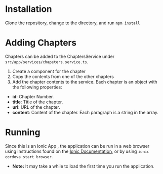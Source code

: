 # Installation
Clone the repository, change to the directory, and run `npm install`

# Adding Chapters
Chapters can be added to the ChaptersService under `src/app/services/chapeters.service.ts`. 

1. Create a component for the chapter
2. Copy the contents from one of the other chapters
3. Add the chapter contents to the service. Each chapter is an object with the following properties:
* **id**: Chapter Number.
* **title**: Title of the chapter.
* **url**: URL of the chapter.
* **content**: Content of the chapter. Each paragraph is a string in the array. 

# Running
Since this is an Ionic App , the application can be run in a web browser using instructions found on the [Ionic Documentation](https://ionicframework.com/docs/), or by using `ionic cordova start browser`.
* **Note:** It may take a while to load the first time you run the application. 